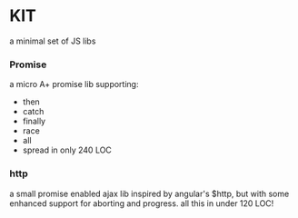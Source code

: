 # KIT

a minimal set of JS libs



### Promise
a micro A+ promise lib supporting:
* then
* catch
* finally
* race
* all
* spread
in only 240 LOC


### http
a small promise enabled ajax lib inspired by angular's $http, but with some enhanced support for aborting and progress. all this in under 120 LOC!